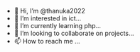 - 👋 Hi, I’m @thanuka2022
- 👀 I’m interested in ict...
- 🌱 I’m currently learning php...
- 💞️ I’m looking to collaborate on projects...
- 📫 How to reach me ...

<!---
thanuka2022/thanuka2022 is a ✨ special ✨ repository because its `README.md` (this file) appears on your GitHub profile.
You can click the Preview link to take a look at your changes.
--->
